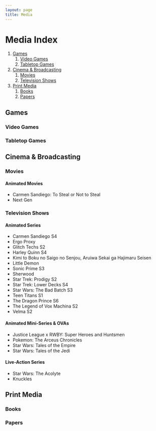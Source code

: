 ```yaml
---
layout: page
title: Media
---
```

# Media Index
1. [Games](#games)
    1. [Video Games](#video-games)
    2. [Tabletop Games](#tabletop-games)
2. [Cinema & Broadcasting](#cinema--broadcasting)
    1. [Movies](#movies)
    2. [Television Shows](#television-shows)
3. [Print Media](#print-media)
    1. [Books](#books)
    2. [Papers](#papers)

## Games
### Video Games
### Tabletop Games
## Cinema & Broadcasting
### Movies
#### Animated Movies
- Carmen Sandiego: To Steal or Not to Steal
- Next Gen

### Television Shows
#### Animated Series
- Carmen Sandiego S4
- Ergo Proxy
- Glitch Techs S2
- Harley Quinn S4
- Kimi to Boku no Saigo no Senjou, Aruiwa Sekai ga Hajimaru Seisen
- Little Demon
- Sonic Prime S3
- Sherwood
- Star Trek: Prodigy S2
- Star Trek: Lower Decks S4
- Star Wars: The Bad Batch S3
- Teen Titans S1
- The Dragon Prince S6
- The Legend of Vox Machina S2
- Velma S2

#### Animated Mini-Series & OVAs
- Justice League x RWBY: Super Heroes and Huntsmen
- Pokemon: The Arceus Chronicles
- Star Wars: Tales of the Empire
- Star Wars: Tales of the Jedi

#### Live-Action Series
- Star Wars: The Acolyte
- Knuckles

## Print Media
### Books
### Papers